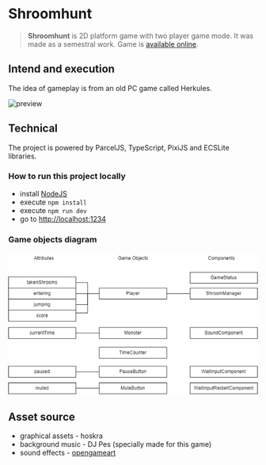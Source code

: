 # Shroomhunt

> **Shroomhunt** is 2D platform game with two player game mode. It was made as a semestral work. Game is [available online](https://shroomhunt.netlify.app).

## Intend and execution

The idea of gameplay is from an old PC game called Herkules.

![preview](shroomhunt.gif)

## Technical

The project is powered by ParcelJS, TypeScript, PixiJS and ECSLite libraries.

### How to run this project locally

- install [NodeJS](https://nodejs.org/en/download/)
- execute `npm install`
- execute `npm run dev`
- go to [http://localhost:1234](http://localhost:1234)

### Game objects diagram

![Diagram](shroomhunt_diagram.drawio.png)

## Asset source
- graphical assets - hoskra
- background music - DJ Pes (specially made for this game)
- sound effects - [opengameart](https://opengameart.org/content/rpg-sound-pack)